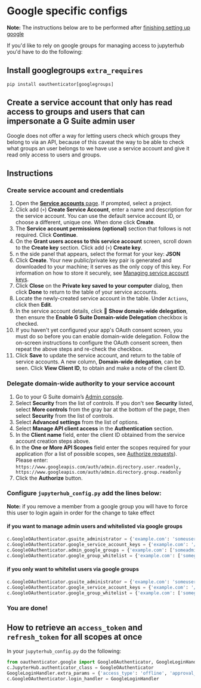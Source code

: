 # Google specific configs

**Note:** The instructions below are to be performed after [finishing setting up google](https://oauthenticator.readthedocs.io/en/latest/getting-started.html#google-setup)

If you'd like to rely on google groups for managing access to jupyterhub you'd have to do the following:

## Install googlegroups `extra_requires`

```shell
pip install oauthenticator[googlegroups]
```

## Create a service account that only has read access to groups and users that can impersonate a G Suite admin user

Google does not offer a way for letting users check which groups they belong to via an API,
because of this caveat the way to be able to check what groups an user belongs to we have use a service account
and give it read only access to users and groups.

## Instructions

### Create service account and credentials

1. Open the [**Service accounts** page](https://console.developers.google.com/iam-admin/serviceaccounts). If prompted, select a project.
2. Click add (`+`) **Create Service Account**, enter a name and description for the service account. You can use the default service account ID, or choose a different, unique one. When done click **Create**.
3. The **Service account permissions (optional)** section that follows is not required. Click **Continue**.
4. On the **Grant users access to this service account** screen, scroll down to the **Create key** section. Click add (`+`) **Create key**.
5. n the side panel that appears, select the format for your key: **JSON**
6. Click **Create**. Your new public/private key pair is generated and downloaded to your machine; it serves as the only copy of this key. For information on how to store it securely, see [Managing service account keys](https://cloud.google.com/iam/docs/understanding-service-accounts#managing_service_account_keys).
7. Click **Close** on the **Private key saved to your computer** dialog, then click **Done** to return to the table of your service accounts.
8. Locate the newly-created service account in the table. Under `Actions`, click  then **Edit**.
9. In the service account details, click 🔽 **Show domain-wide delegation**, then ensure the **Enable G Suite Domain-wide Delegation** checkbox is checked.
10. If you haven't yet configured your app's OAuth consent screen, you must do so before you can enable domain-wide delegation. Follow the on-screen instructions to configure the OAuth consent screen, then repeat the above steps and re-check the checkbox.
11. Click **Save** to update the service account, and return to the table of service accounts. A new column, **Domain-wide delegation**, can be seen. Click **View Client ID**, to obtain and make a note of the client ID.

### Delegate domain-wide authority to your service account

1. Go to your G Suite domain’s [Admin console](http://admin.google.com/).
2. Select **Security** from the list of controls. If you don't see **Security** listed, select **More controls** from the gray bar at the bottom of the page, then select **Security** from the list of controls.
3. Select **Advanced settings** from the list of options.
4. Select **Manage API client access** in the **Authentication** section.
5. In the **Client name** field, enter the client ID obtained from the service account creation steps above.
6. In the **One or More API Scopes** field enter the scopes required for your application (for a list of possible scopes, see [Authorize requests](https://developers.google.com/admin-sdk/directory/v1/guides/authorizing)). Please enter: `https://www.googleapis.com/auth/admin.directory.user.readonly, https://www.googleapis.com/auth/admin.directory.group.readonly`
7. Click the **Authorize** button.

### Configure `jupyterhub_config.py` add the lines below:

**Note:** if you remove a member from a google group you will have to force this user to login again in order for the change to take effect

#### if you want to manage admin users and whitelisted via google groups

```python
c.GoogleOAuthenticator.gsuite_administrator = {'example.com': 'someuser'}
c.GoogleOAuthenticator.google_service_account_keys = {'example.com': '/path/to/service_account.json'}
c.GoogleOAuthenticator.admin_google_groups = {'example.com': ['someadmingroup']}
c.GoogleOAuthenticator.google_group_whitelist = {'example.com': ['somegroupwithaccess', 'othergroupwithaccess'] }
```

#### if you only want to whitelist users via google groups

```python
c.GoogleOAuthenticator.gsuite_administrator = {'example.com': 'someuser'}
c.GoogleOAuthenticator.google_service_account_keys = {'example.com': '/path/to/service_account.json'}
c.GoogleOAuthenticator.google_group_whitelist = {'example.com': ['somegroupwithaccess', 'othergroupwithaccess'] }
```
### You are done!

## How to retrieve an `access_token` and `refresh_token` for all scopes at once

In your `jupyterhub_config.py` do the following:

```python
from oauthenticator.google import GoogleOAuthenticator, GoogleLoginHandler
c.JupyterHub.authenticator_class = GoogleOAuthenticator
GoogleLoginHandler.extra_params = {'access_type': 'offline', 'approval_prompt': 'force'}
c.GoogleOAuthenticator.login_handler = GoogleLoginHandler
```
